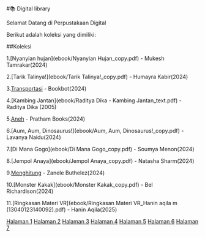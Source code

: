 #📚 Digital library

Selamat Datang di Perpustakaan Digital

Berikut adalah koleksi yang dimiliki:

##Koleksi

1.[Nyanyian hujan](ebook/Nyanyian Hujan_copy.pdf) - Mukesh Tamrakar(2024)

2.[Tarik Talinya!](ebook/Tarik Talinya!_copy.pdf) - Humayra Kabir(2024)

3.[Transportasi](ebook/Transportasi_copy.pdf) - Bookbot(2024)

4.[Kambing Jantan](ebook/Raditya Dika - Kambing Jantan_text.pdf) - Raditya Dika (2005)

5.[Aneh](ebook/Aneh_copy.pdf) - Pratham Books(2024)

6.[Aum, Aum, Dinosaurus!](ebook/Aum, Aum, Dinosaurus!_copy.pdf) - Lavanya Naidu(2024)

7.[Di Mana Gogo](ebook/Di Mana Gogo_copy.pdf) - Soumya Menon(2024)

8.[Jempol Anaya](ebook/Jempol Anaya_copy.pdf) - Natasha Sharm(2024)

9.[Menghitung](ebook/Menghitung_copy.pdf) - Zanele Buthelez(2024)

10.[Monster Kakak](ebook/Monster Kakak_copy.pdf) - Bel Richardison(2024)

11.[Ringkasan Materi VR](ebook/Ringkasan Materi VR_Hanin aqila m (13040123140092).pdf) - Hanin Aqila(2025)

<a href="webti/halaman1.html">Halaman 1</a> 
<a href="webti/halaman2.html">Halaman 2</a> 
<a href="webti/halaman3.html">Halaman 3</a> 
<a href="webti/halaman4.html">Halaman 4</a> 
<a href="webti/halaman5.html">Halaman 5</a> 
<a href="webti/halaman6.html">Halaman 6</a> 
<a href="webti/halaman7.html">Halaman 7</a>
